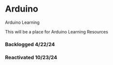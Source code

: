 # Arduino
Arduino Learning

This will be a place for Arduino Learning Resources

### Backlogged 4/22/24

### Reactivated 10/23/24
